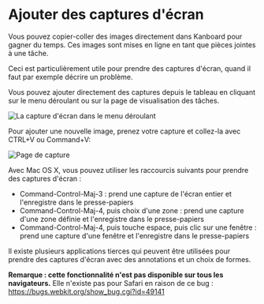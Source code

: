 Ajouter des captures d'écran
==================

Vous pouvez copier-coller des images directement dans Kanboard pour gagner du temps.
Ces images sont mises en ligne en tant que pièces jointes à une tâche.

Ceci est particulièrement utile pour prendre des captures d'écran, quand il faut par exemple décrire un problème.

Vous pouvez ajouter directement des captures depuis le tableau en cliquant sur le menu déroulant ou sur la page de visualisation des tâches.

![La capture d'écran dans le menu déroulant](screenshots/dropdown-screenshot.png)

Pour ajouter une nouvelle image, prenez votre capture et collez-la avec CTRL+V ou Command+V:

![Page de capture](screenshots/task-screenshot.png)

Avec Mac OS X, vous pouvez utiliser les raccourcis suivants pour prendre des captures d'écran :

- Command-Control-Maj-3 : prend une capture de l'écran entier et l'enregistre dans le presse-papiers
- Command-Control-Maj-4, puis choix d'une zone : prend une capture d'une zone définie et l'enregistre dans le presse-papiers
- Command-Control-Maj-4, puis touche espace, puis clic sur une fenêtre : prend une capture d'une fenêtre et l'enregistre dans le presse-papiers

Il existe plusieurs applications tierces qui peuvent être utilisées pour prendre des captures d'écran avec des annotations et un choix de formes.

**Remarque : cette fonctionnalité n'est pas disponible sur tous les navigateurs.** Elle n'existe pas pour Safari en raison de ce bug : https://bugs.webkit.org/show_bug.cgi?id=49141

